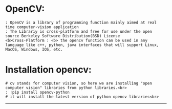 # OpenCV:
    : OpenCV is a library of programming function mainly aimed at real time computer-vision application
    : The Librariy is cross-platform and free for use under the open source Berkeley Software Distribution(BSD) License
    <b>Cross-Platform : <b> the opencv function can be used in any language like c++, python, java interfaces that will support Linux, MacOS, Windows, IOS, etc.
# Installation opencv:
    # cv stands for computer vision, so here we are installing "open computer vision" libraries from python libraries.<br>
    : !pip install opencv-python
    # it will install the latest version of python opencv libraries<br>
----------------------------------------------------------------------------------------------
